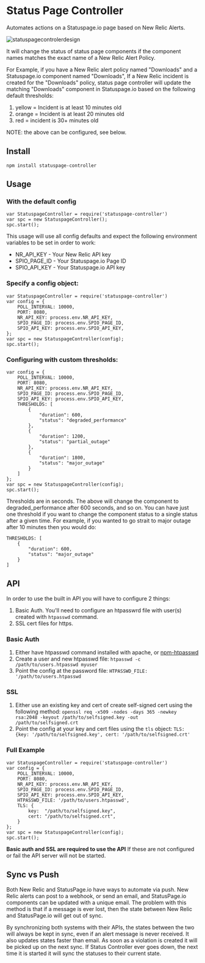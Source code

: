 # Status Page Controller
Automates actions on a Statuspage.io page based on New Relic Alerts. 

![statuspagecontrolerdesign](https://cloud.githubusercontent.com/assets/3926730/17302336/c955254c-57e9-11e6-8ed9-af3062e0cd07.png)

It will change the status of status page components if the component names matches the exact name of a New Relic Alert Policy.

For Example, if you have a New Relic alert policy named "Downloads" and a Statuspage.io component named "Downloads",
If a New Relic incident is created for the "Downloads" policy, status page controller will update the matching
"Downloads" component in Statuspage.io based on the following default thresholds:

1. yellow = Incident is at least 10 minutes old
2. orange = Incident is at least 20 minutes old
3. red = incident is 30+ minutes old

NOTE: the above can be configured, see below.

## Install

    npm install statuspage-controller

## Usage

### With the default config

    var StatuspageController = require('statuspage-controller')
    var spc = new StatuspageController();
    spc.start();
      
This usage will use all config defaults and expect the following environment variables to be set in order to work:
* NR_API_KEY - Your New Relic API key
* SPIO_PAGE_ID - Your Statuspage.io Page ID
* SPIO_API_KEY - Your Statuspage.io API key

### Specify a config object:

    var StatuspageController = require('statuspage-controller')
    var config = {
        POLL_INTERVAL: 10000,
        PORT: 8080,
        NR_API_KEY: process.env.NR_API_KEY,
        SPIO_PAGE_ID: process.env.SPIO_PAGE_ID,
        SPIO_API_KEY: process.env.SPIO_API_KEY,
    };
    var spc = new StatuspageController(config);
    spc.start();
    
### Configuring with custom thresholds:

    var config = {
        POLL_INTERVAL: 10000,
        PORT: 8080,
        NR_API_KEY: process.env.NR_API_KEY,
        SPIO_PAGE_ID: process.env.SPIO_PAGE_ID,
        SPIO_API_KEY: process.env.SPIO_API_KEY,
        THRESHOLDS: [
            {
                "duration": 600,
                "status": "degraded_performance"
            },
            {
                "duration": 1200,
                "status": "partial_outage"
            },
            {
                "duration": 1800,
                "status": "major_outage"
            }
        ]
    };
    var spc = new StatuspageController(config);
    spc.start();

Thresholds are in seconds.  The above will change the component to degraded_performance after 600 seconds, and so on.
You can have just one threshold if you want to change the component status to a single status after a given time. 
For example, if you wanted to go strait to major outage after 10 minutes then you would do:

    THRESHOLDS: [
        {
            "duration": 600,
            "status": "major_outage"
        }
    ]

## API
In order to use the built in API you will have to configure 2 things:
1. Basic Auth.  You'll need to configure an htpasswrd file with user(s) created with `htpasswd` command.
2. SSL cert files for https.
 
### Basic Auth
1. Either have htpasswd command installed with apache, or [npm-htpasswd](https://www.npmjs.com/package/htpasswd)
2. Create a user and new htpasswd file: `htpasswd -c /path/to/users.htpasswd myuser`
3. Point the config at the password file: `HTPASSWD_FILE: '/path/to/users.htpasswd`

### SSL
1. Either use an existing key and cert of create self-signed cert using the following method:
`openssl req -x509 -nodes -days 365 -newkey rsa:2048 -keyout /path/to/selfsigned.key -out /path/to/selfsigned.crt`
2. Point the config at your key and cert files using the `tls` object:
`TLS: {key: '/path/to/selfsigned.key', cert: '/path/to/selfsigned.crt'`

### Full Example
    var StatuspageController = require('statuspage-controller')
    var config = {
        POLL_INTERVAL: 10000,
        PORT: 8080,
        NR_API_KEY: process.env.NR_API_KEY,
        SPIO_PAGE_ID: process.env.SPIO_PAGE_ID,
        SPIO_API_KEY: process.env.SPIO_API_KEY,
        HTPASSWD_FILE: '/path/to/users.htpasswd',
        TLS: {
            key:  "/path/to/selfsigned.key",
            cert: "/path/to/selfsigned.crt",
        }
    };
    var spc = new StatuspageController(config);
    spc.start();

**Basic auth and SSL are required to use the API** If these are not configured or fail the API server will not be started.

## Sync vs Push
Both New Relic and StatusPage.io have ways to automate via push.  New Relic alerts can post to a webhook, or send an email, and StatusPage.io components can be updated with a unique email.  The problem with this method is that if a message is ever lost, then the state between New Relic and StatusPage.io will get out of sync.

By synchronizing both systems with their APIs, the states between the two will always be kept in sync, even if an alert message is never received.  It also updates states faster than email.  As soon as a violation is created it will be picked up on the next sync.  If Status Controller ever goes down, the next time it is started it will sync the statuses to their current state.

